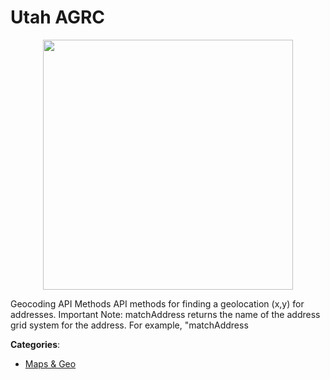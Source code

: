 # Utah AGRC
<p align="center">
    <img width="400" src="https://raw.githubusercontent.com/apis-list/apis-list/apis/utah-agrc/logo_256x256.png" />
</p>

Geocoding API Methods API methods for finding a geolocation (x,y) for addresses. Important Note: matchAddress returns the name of the address grid system for the address. For example, "matchAddress



**Categories**:
- [Maps & Geo](https://github.com/apis-list/apis-list#maps-and-geo)




